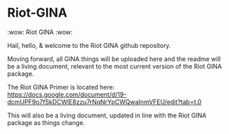 # Riot-GINA
:wow: Riot GINA :wow:

Hail, hello, & welcome to the Riot GINA github repository.

Moving forward, all GINA things will be uploaded here and the readme will be a living document, relevant to the most current version of the Riot GINA package.

The Riot GINA Primer is located here: https://docs.google.com/document/d/19-dcmUPF9o7fSkDCWlE8zzu7rNqNrYpCWQwaInmVFEU/edit?tab=t.0

This will also be a living document, updated in line with the Riot GINA package as things change.
